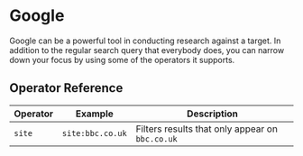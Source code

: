 # Google

Google can be a powerful tool in conducting research against a target. In addition to the regular search query that everybody does, you can narrow down your focus by using some of the operators it supports.

## Operator Reference

| Operator | Example | Description |
| -- | -- | -- |
| `site` | `site:bbc.co.uk` | Filters results that only appear on `bbc.co.uk` |
